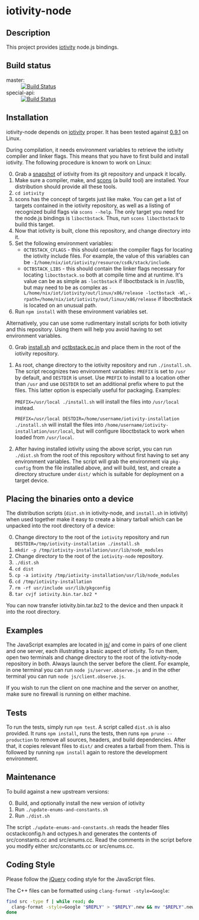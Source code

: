 # iotivity-node

## Description
This project provides [iotivity](http://iotivity.org/) node.js bindings.

## Build status
<dl>
	<dt>master:</dt>
	<dd>
		<a href="https://travis-ci.org/otcshare/iotivity-node">
			<img alt="Build Status" src="https://travis-ci.org/otcshare/iotivity-node.svg?branch=master"></img>
		</a>
	</dd>
	<dt>special-api:</dt>
	<dd>
		<a href="https://travis-ci.org/otcshare/iotivity-node">
			<img alt="Build Status" src="https://travis-ci.org/otcshare/iotivity-node.svg?branch=special-api"></img>
		</a>
	</dd>
</dl>

## Installation

iotivity-node depends on [iotivity](http://iotivity.org/) proper. It has been tested against [0.9.1](https://gerrit.iotivity.org/gerrit/gitweb?p=iotivity.git;a=tree;hb=0.9.1) on Linux.

During compilation, it needs environment variables to retrieve the iotivity compiler and linker flags. This means that you have to first build and install iotivity. The following procedure is known to work on Linux:

0. Grab a [snapshot](https://gerrit.iotivity.org/gerrit/gitweb?p=iotivity.git;a=snapshot;h=0.9.1;sf=tgz) of iotivity from its git repository and unpack it locally.
0. Make sure a compiler, make, and [scons](http://www.scons.org/) (a build tool) are installed. Your distribution should provide all these tools.
0. ```cd iotivity```
0. scons has the concept of targets just like make. You can get a list of targets contained in the iotivity repository, as well as a listing of recognized build flags via ```scons --help```. The only target you need for the node.js bindings is ```liboctbstack```. Thus, run ```scons liboctbstack``` to build this target.
0. Now that iotivity is built, clone this repository, and change directory into it.
0. Set the following environment variables:
	* ```OCTBSTACK_CFLAGS``` - this should contain the compiler flags for locating the iotivity include files. For example, the value of this variables can be ```-I/home/nix/iot/iotivity/resource/csdk/stack/include```.
	* ```OCTBSTACK_LIBS``` - this should contain the linker flags necessary for locating ```liboctbstack.so``` both at compile time and at runtime. It's value can be as simple as ```-loctbstack``` if liboctbstack is in /usr/lib, but may need to be as complex as ```-L/home/nix/iot/iotivity/out/linux/x86/release -loctbstack -Wl,-rpath=/home/nix/iot/iotivity/out/linux/x86/release``` if liboctbstack is located on an unusual path.
0. Run ```npm install``` with these environment variables set.

Alternatively, you can use some rudimentary install scripts for both iotivity and this repository. Using them will help you avoid having to set environment variables.

0. Grab [install.sh](https://raw.githubusercontent.com/gabrielschulhof/iotivity/install/install.sh) and [octbstack.pc.in](https://raw.githubusercontent.com/gabrielschulhof/iotivity/install/octbstack.pc.in) and place them in the root of the iotivity repository.
0. As root, change directory to the iotivity repository and run ```./install.sh```. The script recognizes two environment variables: ```PREFIX``` is set to ```/usr``` by default, and ```DESTDIR``` is unset. Use ```PREFIX``` to install to a location other than ```/usr``` and use ```DESTDIR``` to set an additional prefix where to put the files. This latter option is especially useful for packaging. Examples:

    ```PREFIX=/usr/local ./install.sh``` will install the files into ```/usr/local``` instead.

    ```PREFIX=/usr/local DESTDIR=/home/username/iotivity-installation ./install.sh``` will install the files into ```/home/username/iotivity-installation/usr/local```, but will configure liboctbstack to work when loaded from ```/usr/local```.
0. After having installed iotivity using the above script, you can run ```./dist.sh``` from the root of this repository without first having to set any environment variables. The script will grab the environment via ```pkg-config``` from the file installed above, and will build, test, and create a directory structure under ```dist/``` which is suitable for deployment on a target device.

## Placing the binaries onto a device
The distribution scripts (```dist.sh``` in iotivity-node, and ```install.sh``` in iotivity) when used together make it easy to create a binary tarball which can be unpacked into the root directory of a device:

0. Change directory to the root of the ```iotivity``` repository and run ```DESTDIR=/tmp/iotivity-installation ./install.sh```
0. ```mkdir -p /tmp/iotivity-installation/usr/lib/node_modules```
0. Change directory to the root of the ```iotivity-node``` repository.
0. ```./dist.sh```
0. ```cd dist```
0. ```cp -a iotivity /tmp/iotivity-installation/usr/lib/node_modules```
0. ```cd /tmp/iotivity-installation```
0. ```rm -rf usr/include usr/lib/pkgconfig```
0. ```tar cvjf iotivity.bin.tar.bz2 *```

You can now transfer iotivity.bin.tar.bz2 to the device and then unpack it into the root directory.

## Examples

The JavaScript examples are located in [js/](./js/) and come in pairs of one client and one server, each illustrating a basic aspect of iotivity. To run them, open two terminals and change directory to the root of the iotivity-node repository in both. Always launch the server before the client. For example, in one terminal you can run ```node js/server.observe.js``` and in the other terminal you can run ```node js/client.observe.js```.

If you wish to run the client on one machine and the server on another, make sure no firewall is running on either machine.

## Tests

To run the tests, simply run ```npm test```. A script called ```dist.sh``` is also provided. It runs ```npm install```, runs the tests, then runs ```npm prune --production``` to remove all sources, headers, and build dependencies. After that, it copies relevant files to ```dist/``` and creates a tarball from them. This is followed by running ```npm install``` again to restore the development environment.

## Maintenance

To build against a new upstream versions:

0. Build, and optionally install the new version of iotivity
0. Run ```./update-enums-and-constants.sh```
0. Run ```./dist.sh```

The script ```./update-enums-and-constants.sh``` reads the header files ocstackconfig.h and octypes.h and generates the contents of src/constants.cc and src/enums.cc. Read the comments in the script before you modify either src/constants.cc or src/enums.cc.

## Coding Style
Please follow the [jQuery](http://contribute.jquery.org/style-guide/js/) coding style for the JavaScript files.

The C++ files can be formatted using ```clang-format -style=Google```:
```BASH
find src -type f | while read; do
  clang-format -style=Google "$REPLY" > "$REPLY".new && mv "$REPLY".new "$REPLY"
done
```
